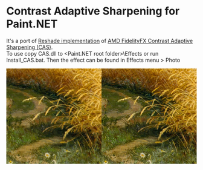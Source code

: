# Contrast Adaptive Sharpening for Paint.NET
It's a port of [Reshade implementation](https://github.com/CeeJayDK/SweetFX/blob/master/Shaders/CAS.fx) of [AMD FidelityFX Contrast Adaptive Sharpening (CAS)](https://gpuopen.com/fidelityfx-cas/).\
To use copy CAS.dll to <Paint.NET root folder>\Effects or run Install_CAS.bat. Then the effect can be found in Effects menu > Photo

![Example of work](https://raw.githubusercontent.com/duschno/CASforPDN/master/example.png)